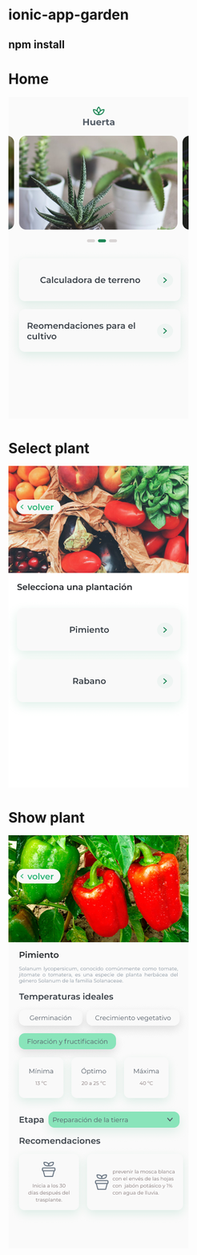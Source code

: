 # ionic-app-garden
## npm install

# Home
![alt text](https://github.com/vfred0/ionic-app-garden/blob/main/docs/home.png?raw=true)

# Select plant
![alt text](https://github.com/vfred0/ionic-app-garden/blob/main/docs/select-plant.png?raw=true)

# Show plant
![alt text](https://github.com/vfred0/ionic-app-garden/blob/main/docs/show-recomendations.png?raw=true)
